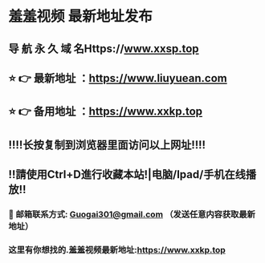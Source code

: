 # 羞羞视频 最新地址发布 
## 导 航 永 久 域 名Https://www.xxsp.top
## ⭐️ 👉 最新地址 ：https://www.liuyuean.com
## ⭐️ 👉 备用地址 ：https://www.xxkp.top
## ‼️‼️长按复制到浏览器里面访问以上网址‼️‼️
## ‼️請使用Ctrl+D進行收藏本站!|电脑/Ipad/手机在线播放‼️
### 📧 邮箱联系方式: Guogai301@gmail.com （发送任意内容获取最新地址）
### 这里有你想找的.羞羞视频最新地址:https://www.xxkp.top
